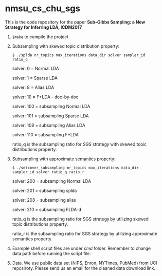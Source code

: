 # nmsu_cs_chu_sgs

This is the code repository for the paper **Sub-Gibbs Sampling: a New Strategy for Inferring LDA, ICDM2017**

1. ```$make``` to compile the project
2. Subsampling with skewed topic distribution property: 
   
   ```$ ./splda nr_topics max_iterations data_dir solver sampler_id ratio_q```
 
    solver: 0 = Normal LDA
 
    solver: 1 = Sparse LDA
 
    solver: 8 = Alias LDA
 
    solver: 10 = F+LDA - doc-by-doc
 
    solver: 100 = subsampling Normal LDA
 
    solver: 101 = subsampling Sparse LDA
 
    solver: 108 = subsampling Alias LDA
 
    solver: 110 = subsampling F+LDA
    
    ratio_q is the subsampling ratio for SGS strategy with skewed topic distributions property.
 
3. Subsampling with approximate semantics property: 

   ```$ ./setcover_subsampling nr_topics max_iterations data_dir sampler_id solver ratio_q ratio_r```

   solver: 200 = subsampling Normal LDA

   solver: 201 = subsampling splda

   solver: 208 = subsampling alias

   solver: 210 = subsampling FLDA-d
   
   ratio_q is the subsampling ratio for SGS strategy by utilizing skewed topic distributions property.
   
   ratio_r is the subsampling ratio for SGS strategy by utilizing approximate semantics property.

4. Example shell script files are under *cmd* folder. Remember to change data path before running the script file.

5. Data. We use public data set (NIPS, Enron, NYTimes, PubMed) from UCI reposiroty. Please send us an email for the cleaned data download link.
